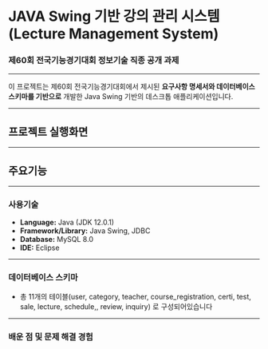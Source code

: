 #  JAVA Swing 기반 강의 관리 시스템 (Lecture Management System)
### 제60회 전국기능경기대회 정보기술 직종 공개 과제

---

이 프로젝트는 제60회 전국기능경기대회에서 제시된 **요구사항 명세서와 데이터베이스 스키마를 기반으로** 개발한 Java Swing 기반의 데스크톱 애플리케이션입니다.

---
## 프로젝트 실행화면

--- 

## 주요기능

---

### 사용기술
* **Language:** Java (JDK 12.0.1)
* **Framework/Library:** Java Swing, JDBC
* **Database:** MySQL 8.0
* **IDE:** Eclipse

---

### 데이터베이스 스키마
* 총 11개의 테이블(user, category, teacher, course_registration, certi, test, sale, lecture, schedule,, review, inquiry) 로 구성되어있습니다

---

### 배운 점 및 문제 해결 경험
